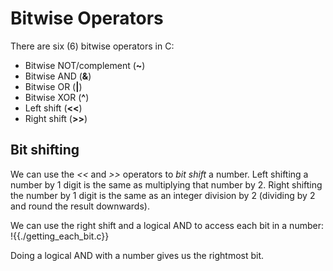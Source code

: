 # Bitwise Operators
There are six (6) bitwise operators in C:
- Bitwise NOT/complement (**~**)
- Bitwise AND (**&**)
- Bitwise OR (**|**)
- Bitwise XOR (**^**)
- Left shift (**<<**) 
- Right shift (**>>**)

## Bit shifting
We can use the *<<* and *>>* operators to *bit shift* a number. Left shifting a number by 1 digit is the same
as multiplying that number by 2. Right shifting the number by 1 digit is the same as an integer division by 2
(dividing by 2 and round the result downwards).

We can use the right shift and a logical AND to access each bit in a number:
!{{./getting_each_bit.c}}

Doing a logical AND with a number gives us the rightmost bit.
